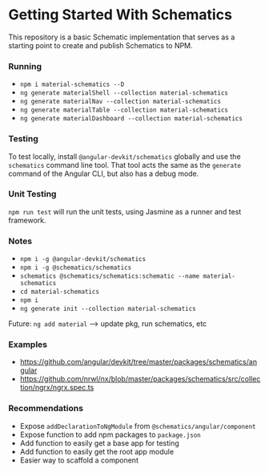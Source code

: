 # Getting Started With Schematics
This repository is a basic Schematic implementation that serves as a starting point to create and publish Schematics to NPM.

### Running
- `npm i material-schematics --D`
- `ng generate materialShell --collection material-schematics`
- `ng generate materialNav --collection material-schematics`
- `ng generate materialTable --collection material-schematics`
- `ng generate materialDashboard --collection material-schematics`

### Testing
To test locally, install `@angular-devkit/schematics` globally and use the `schematics` command line tool. That tool acts the same as the `generate` command of the Angular CLI, but also has a debug mode.

### Unit Testing
`npm run test` will run the unit tests, using Jasmine as a runner and test framework.

### Notes
- `npm i -g @angular-devkit/schematics`
- `npm i -g @schematics/schematics`
- `schematics @schematics/schematics:schematic --name material-schematics`
- `cd material-schematics`
- `npm i`
- `ng generate init --collection material-schematics`

Future: `ng add material` --> update pkg, run schematics, etc

### Examples
- https://github.com/angular/devkit/tree/master/packages/schematics/angular
- https://github.com/nrwl/nx/blob/master/packages/schematics/src/collection/ngrx/ngrx.spec.ts

### Recommendations
- Expose `addDeclarationToNgModule` from `@schematics/angular/component`
- Expose function to add npm packages to `package.json`
- Add function to easily get a base app for testing
- Add function to easily get the root app module
- Easier way to scaffold a component
